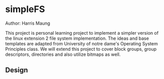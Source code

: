 # simpleFS

Author: Harris Maung

This project is personal learning project to implement a simpler version of the linux extension 2 file system implementation. The ideas and base templates are adapted from University of notre dame's Operating System Principles class. We will extend this project to cover block groups, group descriptors, directories and also utilize bitmaps as well.

## Design